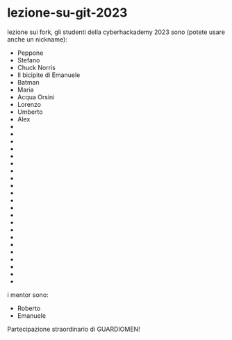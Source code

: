 # lezione-su-git-2023

lezione sui fork, gli studenti della cyberhackademy 2023 sono (potete usare anche un nickname):

- Peppone
- Stefano 
- Chuck Norris
- Il bicipite di Emanuele
- Batman
- Maria
- Acqua Orsini
- Lorenzo
- Umberto
- Alex 
- 
- 
- 
- 
- 
- 
- 
- 
- 
- 
- 
- 
- 
- 
- 
- 
- 
- 
- 
- 
- 
- 



i mentor sono:
- Roberto
- Emanuele

Partecipazione straordinario di GUARDIOMEN!
